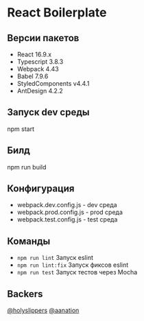 # React Boilerplate 

## Версии пакетов

- React 16.9.x
- Typescript 3.8.3
- Webpack 4.43
- Babel 7.9.6 
- StyledComponents v4.4.1
- AntDesign 4.2.2

## Запуск dev среды 

npm start

## Билд

npm run build

## Конфигурация

- webpack.dev.config.js - dev среда
- webpack.prod.config.js - prod среда
- webpack.test.config.js - test среда

## Команды 

- `npm run lint` Запуск eslint 
- `npm run lint:fix` Запуск фиксов eslint 
- `npm run test` Запуск тестов через Mocha 

## Backers

[@holyslippers](http://github.com/holyslippers)
[@aanation](https://github.com/aanation)

